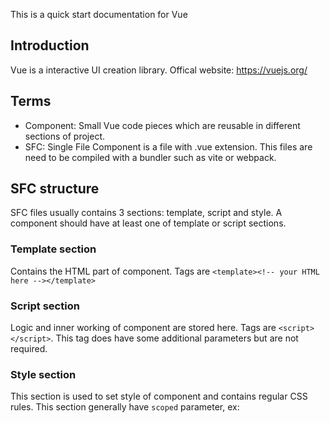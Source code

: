 This is a quick start documentation for Vue

## Introduction

Vue is a interactive UI creation library. 
Offical website: https://vuejs.org/

## Terms

- Component: Small Vue code pieces which are reusable in different sections of project.
- SFC: Single File Component is a file with .vue extension. This files are need to be compiled with a bundler such as vite or webpack. 


## SFC structure

SFC files usually contains 3 sections: template, script and style. A component should have at least one of template or script sections.

### Template section

Contains the HTML part of component. Tags are `<template><!-- your HTML here --></template>`

### Script section

Logic and inner working of component are stored here. Tags are `<script></script>`. This tag does have some additional parameters but are not required.

### Style section

This section is used to set style of component and contains regular CSS rules. 
This section generally have `scoped` parameter, ex: <style scoped> . 
Scoped parameter tells the bundler the styles are just for this component and does not apply to whole page or any other component. 
  
## Variable and function binding 
  
We can bind variables and functions to HTML elements with the following manner

- `@` : Represents an event. For example plain javascript uses onclick where Vue uses @click as event handler.
- `:` : Colon is used to bind variables to parameters, for example: `<button :title="variable_1"></button>`

Alternatively you can use v-bind directive, ex: `<button v-bind:click="eventhandler"></button>`. For simplicity sake we will keep using shorthand versions.

## Example: 

Following example uses OPTIONS API {#example_1}
  
```
// index.html
<!DOCTYPE html>
<html lang="en">
<head>
  <meta charset="UTF-8">
  <meta http-equiv="X-UA-Compatible" content="IE=edge">
  <meta name="viewport" content="width=device-width, initial-scale=1.0">
  <title>Example</title>
</head>
<body>
  <div id="app">
    <button @click="count++" id="button">
      Count is: {{ count }}
    </button>
  </div>
  <script src="https://unpkg.com/vue@3/dist/vue.global.js"></script>
  <script type="text/javascript" src="./example.js"></script>
</body>
</html>
```
  

```
// example.js
  
import { createApp } from 'vue'

createApp({
  data() {
    return {
      count: 0
    }
  }
}).mount('#app')  
  
```

Explanation:
We are using createApp to pass component data. `.mount('#app')` mounts our example to `div#app` element. `data()` function returns **VARIABLES** to use with our HTML template. 
In this example `count` variable is sent back to template to be used. `button#button` element have an event handler which increasing count variables value by 1. 
`{{  }}` are text interpolation symbols. You can use this symbols to output variable values and function returns. 
> Using text interpolation manipulate element attributes is a bad practice.

## Options API vs Composition API
  
You can write your Vue code in 2 different ways. 
  - Options API: By passing a JSON object to createApp or defineComponent functions.
  - Composition API: By using setup() method.
  
Following example is shares same HTML template  with (previous example)[#example_1]
  
```
// example.js
  
import { createApp, ref } from 'vue'

createApp({
  setup() {
    const count = ref(0)
    return {
      count
    }
  }
}).mount('#app')  
  
```
  
You may think there isn't too much change between APIs but Composition API shines when you are dealing with larger components. 
  
### Deeper look to differencies of API
  
HTML for this  example:
```
 // index.html
<!DOCTYPE html>
<html lang="en">
<head>
  <meta charset="UTF-8">
  <meta http-equiv="X-UA-Compatible" content="IE=edge">
  <meta name="viewport" content="width=device-width, initial-scale=1.0">
  <title>Example</title>
</head>
<body>
  <div id="app">
    <button @click="increment" id="button">
      {{ beautify }}
    </button>
  </div>
  <script src="https://unpkg.com/vue@3/dist/vue.global.js"></script>
  <script type="text/javascript" src="./example.js"></script>
</body>
</html>
```
  
  
An extended Options API example would look like the following:

```
// example.js

const { createApp } = Vue

createApp({
  data() {
    return {
      count: 0
    }
  },
  methods: {
    increment(){
      this.count ++
    },
  },
  computed: {
    beautify(){
      return `Current count: ${this.count}` 
    }
  },
  props: {
    
  },
  watch: {
    count(newValue, oldValue){
      if(newValue > 5){
        alert('Value of count is bigger than 5');
      }
    }
  }
}).mount('#app')  
```
(Working codepen)[https://codepen.io/lifeencoder/pen/XWxQpzz]
  
Same component would look rather different with Composition API:
  
```
  // example.js
  
const { createApp, ref, watch, computed } = Vue

createApp({
  setup() {
    const count = ref(0)
    watch(count, (newValue) => {
      if(newValue > 5){
         alert('Value of count is bigger than 5');
      }
    })
    const beautify = computed(() => `Current count: ${count.value}`)
    const increment = () => count.value ++
    return {
      count,
      beautify,
      increment
    }
  },
}).mount('#app')  
```
(Working codepen)[https://codepen.io/lifeencoder/pen/XWxQpae]
  
